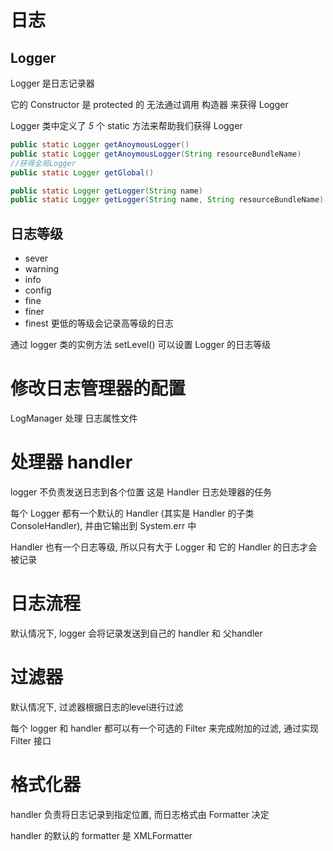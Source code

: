 # 日志
## Logger
Logger 是日志记录器

它的 Constructor 是 protected 的
无法通过调用 构造器 来获得 Logger

Logger 类中定义了 *5* 个 static 方法来帮助我们获得 Logger
```java
public static Logger getAnoymousLogger()
public static Logger getAnoymousLogger(String resourceBundleName)
//获得全局Logger
public static Logger getGlobal()

public static Logger getLogger(String name)
public static Logger getLogger(String name, String resourceBundleName)
```

## 日志等级
* sever
* warning
* info
* config
* fine
* finer
* finest
更低的等级会记录高等级的日志

通过 logger 类的实例方法 setLevel() 可以设置 Logger 的日志等级

# 修改日志管理器的配置

LogManager 处理 日志属性文件

# 处理器 handler
logger 不负责发送日志到各个位置
这是 Handler 日志处理器的任务

每个 Logger 都有一个默认的 Handler (其实是 Handler 的子类 ConsoleHandler), 并由它输出到 System.err 中

Handler 也有一个日志等级,  所以只有大于 Logger 和 它的 Handler 的日志才会被记录

# 日志流程
默认情况下, logger 会将记录发送到自己的 handler 和 父handler

# 过滤器
默认情况下, 过滤器根据日志的level进行过滤

每个 logger 和 handler 都可以有一个可选的 Filter 来完成附加的过滤, 通过实现 Filter 接口

# 格式化器
handler 负责将日志记录到指定位置, 而日志格式由 Formatter 决定

handler 的默认的 formatter 是 XMLFormatter


